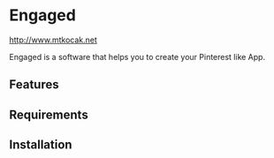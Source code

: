 Engaged
=======

http://www.mtkocak.net

Engaged is a software that helps you to create your Pinterest like App.

Features
----------------

Requirements
----------------


Installation
----------------
